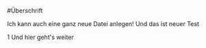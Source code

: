#Überschrift

Ich kann auch eine ganz neue Datei anlegen!
Und das ist neuer Test

1 Und hier geht's weiter
